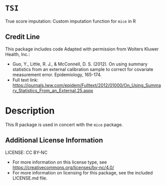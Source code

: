 # `TSI`
True score imputation: Custom imputation function for `mice` in R

## Credit Line
This package includes code Adapted with permission from Wolters Kluwer Health, Inc.:
* Guo, Y., Little, R. J., & McConnell, D. S. (2012). On using summary statistics from an external calibration sample to correct for covariate measurement error. Epidemiology, 165-174.
* Full text link: https://journals.lww.com/epidem/Fulltext/2012/01000/On_Using_Summary_Statistics_From_an_External.25.aspx

# Description
This R package is used in concert with the `mice` package.

## Additional License Information
LICENSE: CC BY-NC
* For more information on this license type, see https://creativecommons.org/licenses/by-nc/4.0/
* For more information on licensing for this package, see the included LICENSE.md file.

